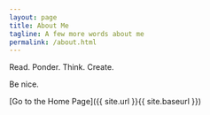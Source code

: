 ```yaml
---
layout: page
title: About Me
tagline: A few more words about me
permalink: /about.html
---
```


Read. Ponder. Think. Create.

Be nice.

[Go to the Home Page]({{ site.url }}{{ site.baseurl }})
